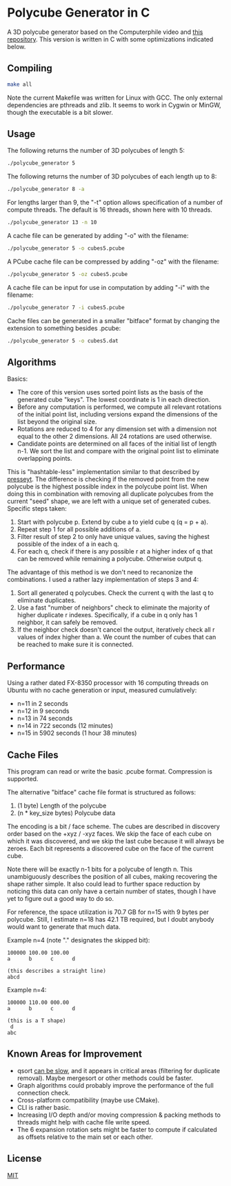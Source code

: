 # Polycube Generator in C

A 3D polycube generator based on the Computerphile video and [this repository](https://github.com/mikepound/opencubes). This version is written in C with some optimizations indicated below.

## Compiling

```bash
make all
```

Note the current Makefile was written for Linux with GCC. The only external dependencies are pthreads and zlib. It seems to work in Cygwin or MinGW, though the executable is a bit slower.

## Usage
The following returns the number of 3D polycubes of length 5:
```bash
./polycube_generator 5
```

The following returns the number of 3D polycubes of each length up to 8:
```bash
./polycube_generator 8 -a
```

For lengths larger than 9, the "-t" option allows specification of a number of compute threads. The default is 16 threads, shown here with 10 threads.
```bash
./polycube_generator 13 -n 10
```

A cache file can be generated by adding "-o" with the filename:
```bash
./polycube_generator 5 -o cubes5.pcube
```

A PCube cache file can be compressed by adding "-oz" with the filename:
```bash
./polycube_generator 5 -oz cubes5.pcube
```

A cache file can be input for use in computation by adding "-i" with the filename:
```bash
./polycube_generator 7 -i cubes5.pcube
```

Cache files can be generated in a smaller "bitface" format by changing the extension to something besides .pcube:
```bash
./polycube_generator 5 -o cubes5.dat
```

## Algorithms

Basics:
- The core of this version uses sorted point lists as the basis of the generated cube "keys". The lowest coordinate is 1 in each direction.
- Before any computation is performed, we compute all relevant rotations of the initial point list, including versions expand the dimensions of the list beyond the original size.
- Rotations are reduced to 4 for any dimension set with a dimension not equal to the other 2 dimensions. All 24 rotations are used otherwise.
- Candidate points are determined on all faces of the initial list of length n-1. We sort the list and compare with the original point list to eliminate overlapping points.

This is "hashtable-less" implementation similar to that described by [presseyt](https://github.com/mikepound/opencubes/issues/11). The difference is checking if the removed point from the new polycube is the highest possible index in the polycube point list. When doing this in combination with removing all duplicate polycubes from the current "seed" shape, we are left with a unique set of generated cubes. Specific steps taken:
1. Start with polycube p. Extend by cube a to yield cube q (q = p + a).
2. Repeat step 1 for all possible additions of a.
3. Filter result of step 2 to only have unique values, saving the highest possible of the index of a in each q.
4. For each q, check if there is any possible r at a higher index of q that can be removed while remaining a polycube. Otherwise output q.

The advantage of this method is we don't need to recanonize the combinations. I used a rather lazy implementation of steps 3 and 4:
1. Sort all generated q polycubes. Check the current q with the last q to eliminate duplicates.
2. Use a fast "number of neighbors" check to eliminate the majority of higher duplicate r indexes. Specifically, if a cube in q only has 1 neighbor, it can safely be removed.
3. If the neighbor check doesn't cancel the output, iteratively check all r values of index higher than a. We count the number of cubes that can be reached to make sure it is connected. 

## Performance

Using a rather dated FX-8350 processor with 16 computing threads on Ubuntu with no cache generation or input, measured cumulatively:
- n=11 in 2 seconds
- n=12 in 9 seconds
- n=13 in 74 seconds
- n=14 in 722 seconds (12 minutes)
- n=15 in 5902 seconds (1 hour 38 minutes)

## Cache Files

This program can read or write the basic .pcube format. Compression is supported.

The alternative "bitface" cache file format is structured as follows:
1. (1 byte) Length of the polycube
2. (n * key_size bytes) Polycube data

The encoding is a bit / face scheme. The cubes are described in discovery order based on the +xyz / -xyz faces. We skip the face of each cube on which it was discovered, and we skip the last cube because it will always be zeroes. Each bit represents a discovered cube on the face of the current cube. 

Note there will be exactly n-1 bits for a polycube of length n. This unambiguously describes the position of all cubes, making recovering the shape rather simple. It also could lead to further space reduction by noticing this data can only have a certain number of states, though I have yet to figure out a good way to do so.

For reference, the space utilization is 70.7 GB for n=15 with 9 bytes per polycube.
Still, I estimate n=18 has 42.1 TB required, but I doubt anybody would want to generate that much data.

Example n=4 (note "." designates the skipped bit):

    100000 100.00 100.00
    a      b      c      d
    
    (this describes a straight line)
    abcd
    
Example n=4:

    100000 110.00 000.00
    a      b      c      d
    
    (this is a T shape)
     d
    abc

## Known Areas for Improvement
- qsort [can be slow](https://travisdowns.github.io/blog/2019/05/22/sorting.html), and it appears in critical areas (filtering for duplicate removal). Maybe mergesort or other methods could be faster.
- Graph algorithms could probably improve the performance of the full connection check.
- Cross-platform compatibility (maybe use CMake).
- CLI is rather basic.
- Increasing I/O depth and/or moving compression & packing methods to threads might help with cache file write speed.
- The 6 expansion rotation sets might be faster to compute if calculated as offsets relative to the main set or each other.

## License

[MIT](https://choosealicense.com/licenses/mit/)
